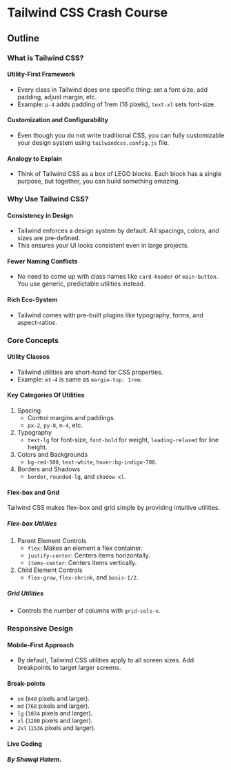 <!-- DONE REVIEWING -->

# Tailwind CSS Crash Course

## Outline

### What is Tailwind CSS?

#### Utility-First Framework

- Every class in Tailwind does one specific thing: set a font size, add padding, adjust margin, etc.
- Example: `p-4` adds padding of 1rem (16 pixels), `text-xl` sets font-size.

#### Customization and Configurability

- Even though you do not write traditional CSS, you can fully customizable your design system using `tailwindcss.config.js` file.

#### Analogy to Explain

- Think of Tailwind CSS as a box of LEGO blocks. Each block has a single purpose, but together, you can build something amazing.

### Why Use Tailwind CSS?

#### Consistency in Design

- Tailwind enforces a design system by default. All spacings, colors, and sizes are pre-defined.
- This ensures your UI looks consistent even in large projects.

#### Fewer Naming Conflicts

- No need to come up with class names like `card-header` or `main-button`. You use generic, predictable utilities instead.

#### Rich Eco-System

- Tailwind comes with pre-built plugins like typography, forms, and aspect-ratios.

### Core Concepts

#### Utility Classes

- Tailwind utilities are short-hand for CSS properties.
- Example: `mt-4` is same as `margin-top: 1rem`.

#### Key Categories Of Utilities

1. Spacing
   - Control margins and paddings.
   - `px-2`, `py-8`, `m-4`, etc.
2. Typography
   - `text-lg` for font-size, `font-bold` for weight, `leading-relaxed` for line height.
3. Colors and Backgrounds
   - `bg-red-500`, `text-white`, `hover:bg-indigo-700`.
4. Borders and Shadows
   - `border`, `rounded-lg`, and `shadow-xl`.

#### Flex-box and Grid

Tailwind CSS makes flex-box and grid simple by providing intuitive utilities.

##### Flex-box Utilities

1. Parent Element Controls
   - `flex`: Makes an element a flex container.
   - `justify-center`: Centers items horizontally.
   - `items-center`: Centers items vertically.
2. Child Element Controls
   - `flex-grow`, `flex-shrink`, and `basis-1/2`.

##### Grid Utilities

- Controls the number of columns with `grid-cols-n`.

### Responsive Design

#### Mobile-First Approach

- By default, Tailwind CSS utilities apply to all screen sizes. Add breakpoints to target larger screens.

#### Break-points

- `sm` (`640` pixels and larger).
- `md` (`768` pixels and larger).
- `lg` (`1024` pixels and larger).
- `xl` (`1280` pixels and larger).
- `2xl` (`1536` pixels and larger).

#### Live Coding

**_By Shawqi Hatem._**
